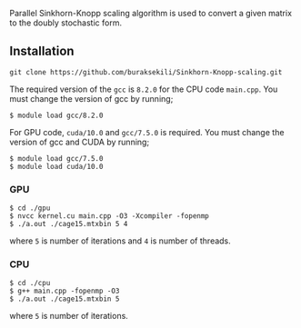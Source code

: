 Parallel Sinkhorn-Knopp scaling algorithm is used to convert
a given matrix to the doubly stochastic form.

## Installation
```shell
git clone https://github.com/buraksekili/Sinkhorn-Knopp-scaling.git
```


The required version of the `gcc` is `8.2.0` for the CPU code `main.cpp`. 
You must change the version of gcc by running; 
```shell
$ module load gcc/8.2.0
```
For GPU code, `cuda/10.0` and `gcc/7.5.0` is required. 
You must change the version of gcc and CUDA by running; 
```shell
$ module load gcc/7.5.0
$ module load cuda/10.0
```

### GPU 
```shell
$ cd ./gpu
$ nvcc kernel.cu main.cpp -O3 -Xcompiler -fopenmp
$ ./a.out ./cage15.mtxbin 5 4
```
where `5` is number of iterations and `4` is number of threads.

### CPU 
```shell
$ cd ./cpu
$ g++ main.cpp -fopenmp -O3
$ ./a.out ./cage15.mtxbin 5
```
where `5` is number of iterations. 